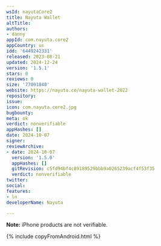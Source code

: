 ```yaml
---
wsId: nayutaCore2
title: Nayuta Wallet
altTitle: 
authors:
- danny
appId: com.nayuta.core2
appCountry: us
idd: '6449242331'
released: 2023-08-21
updated: 2024-12-24
version: '1.5.1'
stars: 0
reviews: 0
size: '77091840'
website: https://nayuta.co/nayuta-wallet-2022
repository: 
issue: 
icon: com.nayuta.core2.jpg
bugbounty: 
meta: ok
verdict: nonverifiable
appHashes: []
date: 2024-10-07
signer: 
reviewArchive:
- date: 2024-10-07
  version: '1.5.0'
  appHashes: []
  gitRevision: c5fd94bf4c89189529bbb9a0265239acf4f53f35
  verdict: nonverifiable
twitter: 
social: 
features:
- ln
developerName: Nayuta

---
```


**Note:** iPhone products are not verifiable.

{% include copyFromAndroid.html %}
